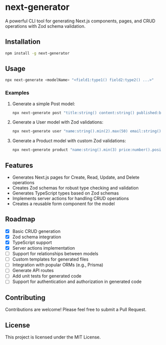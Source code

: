 # next-generator

A powerful CLI tool for generating Next.js components, pages, and CRUD operations with Zod schema validation.

## Installation

```bash
npm install -g next-generator
```

## Usage

```bash
npx next-generate <modelName> "<field1:type1() field2:type2() ...>"
```

### Examples

1. Generate a simple Post model:

   ```bash
   npx next-generate post "title:string() content:string() published:boolean()"
   ```

2. Generate a User model with Zod validations:

   ```bash
   npx next-generate user "name:string().min(2).max(50) email:string().email() age:number().min(18)"
   ```

3. Generate a Product model with custom Zod validations:
   ```bash
   npx next-generate product "name:string().min(3) price:number().positive() category:string().optional()"
   ```

## Features

- Generates Next.js pages for Create, Read, Update, and Delete operations
- Creates Zod schemas for robust type checking and validation
- Generates TypeScript types based on Zod schemas
- Implements server actions for handling CRUD operations
- Creates a reusable form component for the model

## Roadmap

- [x] Basic CRUD generation
- [x] Zod schema integration
- [x] TypeScript support
- [x] Server actions implementation
- [ ] Support for relationships between models
- [ ] Custom templates for generated files
- [ ] Integration with popular ORMs (e.g., Prisma)
- [ ] Generate API routes
- [ ] Add unit tests for generated code
- [ ] Support for authentication and authorization in generated code

## Contributing

Contributions are welcome! Please feel free to submit a Pull Request.

## License

This project is licensed under the MIT License.
